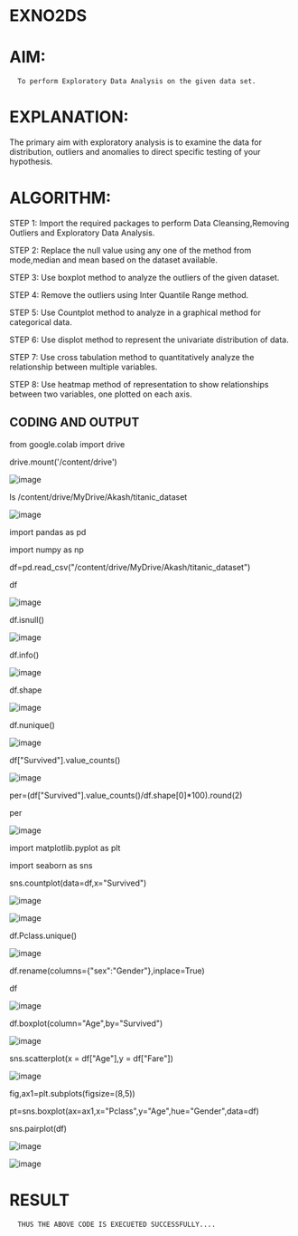 # EXNO2DS
# AIM:
      To perform Exploratory Data Analysis on the given data set.
      
# EXPLANATION:
  The primary aim with exploratory analysis is to examine the data for distribution, outliers and anomalies to direct specific testing of your hypothesis.
  
# ALGORITHM:
STEP 1: Import the required packages to perform Data Cleansing,Removing Outliers and Exploratory Data Analysis.

STEP 2: Replace the null value using any one of the method from mode,median and mean based on the dataset available.

STEP 3: Use boxplot method to analyze the outliers of the given dataset.

STEP 4: Remove the outliers using Inter Quantile Range method.

STEP 5: Use Countplot method to analyze in a graphical method for categorical data.

STEP 6: Use displot method to represent the univariate distribution of data.

STEP 7: Use cross tabulation method to quantitatively analyze the relationship between multiple variables.

STEP 8: Use heatmap method of representation to show relationships between two variables, one plotted on each axis.

## CODING AND OUTPUT

from google.colab import drive

drive.mount('/content/drive')

![image](https://github.com/user-attachments/assets/b0726552-c363-41e3-babf-81dfb8da711c)

ls /content/drive/MyDrive/Akash/titanic_dataset

![image](https://github.com/user-attachments/assets/03601eba-357c-4851-af3c-7c21d64d4a91)

import pandas as pd

import numpy as np

df=pd.read_csv("/content/drive/MyDrive/Akash/titanic_dataset")

df

![image](https://github.com/user-attachments/assets/d28c9541-3d05-4c2c-970d-11af5e95f71a)

df.isnull()

![image](https://github.com/user-attachments/assets/b0c9e4b8-6bfa-41de-ab14-886683f571d5)

df.info()

![image](https://github.com/user-attachments/assets/9eee972e-2db3-4f15-841b-095ea370d473)

df.shape

![image](https://github.com/user-attachments/assets/f79f72e3-eae6-4d0d-b41b-c99a0110ff1a)

df.nunique()

![image](https://github.com/user-attachments/assets/569c101d-31f2-419a-84ba-06185b018dd0)

df["Survived"].value_counts()

![image](https://github.com/user-attachments/assets/0db15723-113e-4924-adeb-dcfd8a0172d6)

per=(df["Survived"].value_counts()/df.shape[0]*100).round(2)

per

![image](https://github.com/user-attachments/assets/75fc196a-5ded-4280-aca1-298568ab5f8a)

import matplotlib.pyplot as plt

import seaborn as sns

sns.countplot(data=df,x="Survived")

![image](https://github.com/user-attachments/assets/634d68e3-49a9-49e1-8a40-1934d7b09c18)

![image](https://github.com/user-attachments/assets/46208ff6-c624-4873-b973-7e63fec36417)

df.Pclass.unique()

![image](https://github.com/user-attachments/assets/b4afa8c6-7e07-4a6e-b24b-fb84a6037b57)

df.rename(columns={"sex":"Gender"},inplace=True)

df

![image](https://github.com/user-attachments/assets/d93adffd-bcdf-47ca-8b9a-2b2162034721)

df.boxplot(column="Age",by="Survived")

![image](https://github.com/user-attachments/assets/20db8125-26b4-4355-a84d-8b359456318d)

sns.scatterplot(x = df["Age"],y = df["Fare"])

![image](https://github.com/user-attachments/assets/9c03483a-4943-47ea-b87c-3121ca8bca08)

fig,ax1=plt.subplots(figsize=(8,5))

pt=sns.boxplot(ax=ax1,x="Pclass",y="Age",hue="Gender",data=df)

sns.pairplot(df)

![image](https://github.com/user-attachments/assets/b9cd56db-b087-47f1-9a1b-e320f90b7f17)

![image](https://github.com/user-attachments/assets/d11e8b56-2ed2-4fd3-a2c6-90d69faa12ce)


# RESULT
      THUS THE ABOVE CODE IS EXECUETED SUCCESSFULLY....
